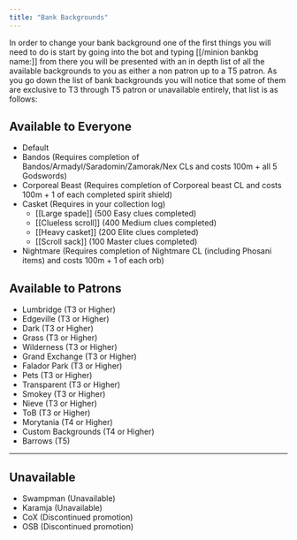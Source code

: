 ```yaml
---
title: "Bank Backgrounds"
---
```


In order to change your bank background one of the first things you will need to do is start by going into the bot and typing [[/minion bankbg name\:]] from there you will be presented with an in depth list of all the available backgrounds to you as either a non patron up to a T5 patron. As you go down the list of bank backgrounds you will notice that some of them are exclusive to T3 through T5 patron or unavailable entirely, that list is as follows:

## Available to Everyone

- Default
- Bandos (Requires completion of Bandos/Armadyl/Saradomin/Zamorak/Nex CLs and costs 100m + all 5 Godswords)
- Corporeal Beast (Requires completion of Corporeal beast CL and costs 100m + 1 of each completed spirit shield)
- Casket (Requires in your collection log)
  - [[Large spade]] (500 Easy clues completed)
  - [[Clueless scroll]] (400 Medium clues completed)
  - [[Heavy casket]] (200 Elite clues completed)
  - [[Scroll sack]] (100 Master clues completed)
- Nightmare (Requires completion of Nightmare CL (including Phosani items) and costs 100m + 1 of each orb)

## Available to Patrons

- Lumbridge (T3 or Higher)
- Edgeville (T3 or Higher)
- Dark (T3 or Higher)
- Grass (T3 or Higher)
- Wilderness (T3 or Higher)
- Grand Exchange (T3 or Higher)
- Falador Park (T3 or Higher)
- Pets (T3 or Higher)
- Transparent (T3 or Higher)
- Smokey (T3 or Higher)
- Nieve (T3 or Higher)
- ToB (T3 or Higher)
- Morytania (T4 or Higher)
- Custom Backgrounds (T4 or Higher)
- Barrows (T5)

---

## Unavailable

- Swampman (Unavailable)
- Karamja (Unavailable)
- CoX (Discontinued promotion)
- OSB (Discontinued promotion)
